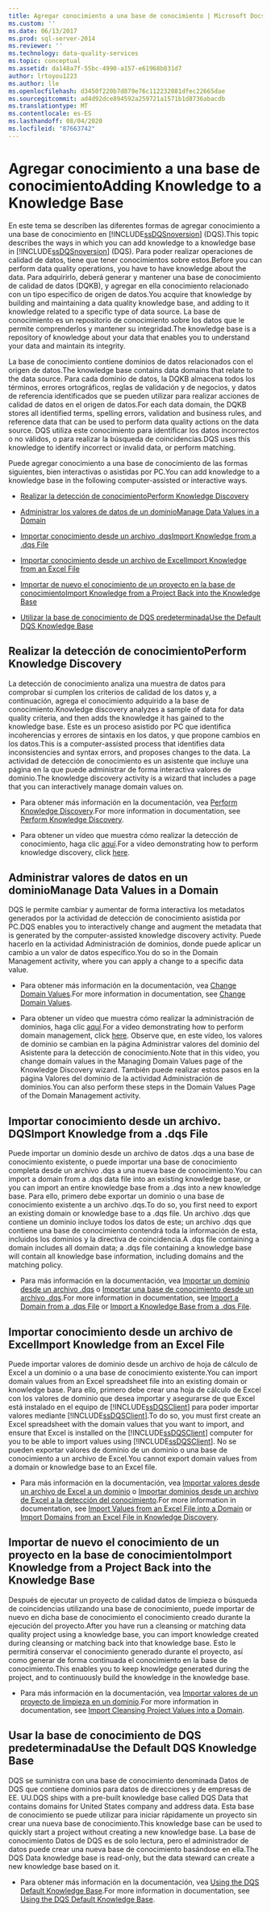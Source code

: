 ```yaml
---
title: Agregar conocimiento a una base de conocimiento | Microsoft Docs
ms.custom: ''
ms.date: 06/13/2017
ms.prod: sql-server-2014
ms.reviewer: ''
ms.technology: data-quality-services
ms.topic: conceptual
ms.assetid: da148a7f-55bc-4990-a157-e61968b831d7
author: lrtoyou1223
ms.author: lle
ms.openlocfilehash: d3450f220b7d879e76c112232081dfec22665dae
ms.sourcegitcommit: ad4d92dce894592a259721a1571b1d8736abacdb
ms.translationtype: MT
ms.contentlocale: es-ES
ms.lasthandoff: 08/04/2020
ms.locfileid: "87663742"
---
```

# <a name="adding-knowledge-to-a-knowledge-base"></a><span data-ttu-id="f1ca4-102">Agregar conocimiento a una base de conocimiento</span><span class="sxs-lookup"><span data-stu-id="f1ca4-102">Adding Knowledge to a Knowledge Base</span></span>
  <span data-ttu-id="f1ca4-103">En este tema se describen las diferentes formas de agregar conocimiento a una base de conocimiento en [!INCLUDE[ssDQSnoversion](../includes/ssdqsnoversion-md.md)] (DQS).</span><span class="sxs-lookup"><span data-stu-id="f1ca4-103">This topic describes the ways in which you can add knowledge to a knowledge base in [!INCLUDE[ssDQSnoversion](../includes/ssdqsnoversion-md.md)] (DQS).</span></span> <span data-ttu-id="f1ca4-104">Para poder realizar operaciones de calidad de datos, tiene que tener conocimientos sobre estos.</span><span class="sxs-lookup"><span data-stu-id="f1ca4-104">Before you can perform data quality operations, you have to have knowledge about the data.</span></span> <span data-ttu-id="f1ca4-105">Para adquirirlo, deberá generar y mantener una base de conocimiento de calidad de datos (DQKB), y agregar en ella conocimiento relacionado con un tipo específico de origen de datos.</span><span class="sxs-lookup"><span data-stu-id="f1ca4-105">You acquire that knowledge by building and maintaining a data quality knowledge base, and adding to it knowledge related to a specific type of data source.</span></span> <span data-ttu-id="f1ca4-106">La base de conocimiento es un repositorio de conocimiento sobre los datos que le permite comprenderlos y mantener su integridad.</span><span class="sxs-lookup"><span data-stu-id="f1ca4-106">The knowledge base is a repository of knowledge about your data that enables you to understand your data and maintain its integrity.</span></span>  
  
 <span data-ttu-id="f1ca4-107">La base de conocimiento contiene dominios de datos relacionados con el origen de datos.</span><span class="sxs-lookup"><span data-stu-id="f1ca4-107">The knowledge base contains data domains that relate to the data source.</span></span> <span data-ttu-id="f1ca4-108">Para cada dominio de datos, la DQKB almacena todos los términos, errores ortográficos, reglas de validación y de negocios, y datos de referencia identificados que se pueden utilizar para realizar acciones de calidad de datos en el origen de datos.</span><span class="sxs-lookup"><span data-stu-id="f1ca4-108">For each data domain, the DQKB stores all identified terms, spelling errors, validation and business rules, and reference data that can be used to perform data quality actions on the data source.</span></span> <span data-ttu-id="f1ca4-109">DQS utiliza este conocimiento para identificar los datos incorrectos o no válidos, o para realizar la búsqueda de coincidencias.</span><span class="sxs-lookup"><span data-stu-id="f1ca4-109">DQS uses this knowledge to identify incorrect or invalid data, or perform matching.</span></span>  
  
 <span data-ttu-id="f1ca4-110">Puede agregar conocimiento a una base de conocimiento de las formas siguientes, bien interactivas o asistidas por PC.</span><span class="sxs-lookup"><span data-stu-id="f1ca4-110">You can add knowledge to a knowledge base in the following computer-assisted or interactive ways.</span></span>  
  
-   [<span data-ttu-id="f1ca4-111">Realizar la detección de conocimiento</span><span class="sxs-lookup"><span data-stu-id="f1ca4-111">Perform Knowledge Discovery</span></span>](#Discovery)  
  
-   [<span data-ttu-id="f1ca4-112">Administrar los valores de datos de un dominio</span><span class="sxs-lookup"><span data-stu-id="f1ca4-112">Manage Data Values in a Domain</span></span>](#ManageDomain)  
  
-   [<span data-ttu-id="f1ca4-113">Importar conocimiento desde un archivo .dqs</span><span class="sxs-lookup"><span data-stu-id="f1ca4-113">Import Knowledge from a .dqs File</span></span>](#DQSFile)  
  
-   [<span data-ttu-id="f1ca4-114">Importar conocimiento desde un archivo de Excel</span><span class="sxs-lookup"><span data-stu-id="f1ca4-114">Import Knowledge from an Excel File</span></span>](#Excel)  
  
-   [<span data-ttu-id="f1ca4-115">Importar de nuevo el conocimiento de un proyecto en la base de conocimiento</span><span class="sxs-lookup"><span data-stu-id="f1ca4-115">Import Knowledge from a Project Back into the Knowledge Base</span></span>](#Project)  
  
-   [<span data-ttu-id="f1ca4-116">Utilizar la base de conocimiento de DQS predeterminada</span><span class="sxs-lookup"><span data-stu-id="f1ca4-116">Use the Default DQS Knowledge Base</span></span>](#Default)  
  
##  <a name="perform-knowledge-discovery"></a><a name="Discovery"></a><span data-ttu-id="f1ca4-117">Realizar la detección de conocimiento</span><span class="sxs-lookup"><span data-stu-id="f1ca4-117">Perform Knowledge Discovery</span></span>  
 <span data-ttu-id="f1ca4-118">La detección de conocimiento analiza una muestra de datos para comprobar si cumplen los criterios de calidad de los datos y, a continuación, agrega el conocimiento adquirido a la base de conocimiento.</span><span class="sxs-lookup"><span data-stu-id="f1ca4-118">Knowledge discovery analyzes a sample of data for data quality criteria, and then adds the knowledge it has gained to the knowledge base.</span></span> <span data-ttu-id="f1ca4-119">Este es un proceso asistido por PC que identifica incoherencias y errores de sintaxis en los datos, y que propone cambios en los datos.</span><span class="sxs-lookup"><span data-stu-id="f1ca4-119">This is a computer-assisted process that identifies data inconsistencies and syntax errors, and proposes changes to the data.</span></span> <span data-ttu-id="f1ca4-120">La actividad de detección de conocimiento es un asistente que incluye una página en la que puede administrar de forma interactiva valores de dominio.</span><span class="sxs-lookup"><span data-stu-id="f1ca4-120">The knowledge discovery activity is a wizard that includes a page that you can interactively manage domain values on.</span></span>  
  
-   <span data-ttu-id="f1ca4-121">Para obtener más información en la documentación, vea [Perform Knowledge Discovery](../../2014/data-quality-services/perform-knowledge-discovery.md).</span><span class="sxs-lookup"><span data-stu-id="f1ca4-121">For more information in documentation, see [Perform Knowledge Discovery](../../2014/data-quality-services/perform-knowledge-discovery.md).</span></span>  
  
-   <span data-ttu-id="f1ca4-122">Para obtener un vídeo que muestra cómo realizar la detección de conocimiento, haga clic [aquí](https://msdn.microsoft.com/sqlserver/hh323825.aspx).</span><span class="sxs-lookup"><span data-stu-id="f1ca4-122">For a video demonstrating how to perform knowledge discovery, click [here](https://msdn.microsoft.com/sqlserver/hh323825.aspx).</span></span>  
  
##  <a name="manage-data-values-in-a-domain"></a><a name="ManageDomain"></a><span data-ttu-id="f1ca4-123">Administrar valores de datos en un dominio</span><span class="sxs-lookup"><span data-stu-id="f1ca4-123">Manage Data Values in a Domain</span></span>  
 <span data-ttu-id="f1ca4-124">DQS le permite cambiar y aumentar de forma interactiva los metadatos generados por la actividad de detección de conocimiento asistida por PC.</span><span class="sxs-lookup"><span data-stu-id="f1ca4-124">DQS enables you to interactively change and augment the metadata that is generated by the computer-assisted knowledge discovery activity.</span></span> <span data-ttu-id="f1ca4-125">Puede hacerlo en la actividad Administración de dominios, donde puede aplicar un cambio a un valor de datos específico.</span><span class="sxs-lookup"><span data-stu-id="f1ca4-125">You do so in the Domain Management activity, where you can apply a change to a specific data value.</span></span>  
  
-   <span data-ttu-id="f1ca4-126">Para obtener más información en la documentación, vea [Change Domain Values](../../2014/data-quality-services/change-domain-values.md).</span><span class="sxs-lookup"><span data-stu-id="f1ca4-126">For more information in documentation, see [Change Domain Values](../../2014/data-quality-services/change-domain-values.md).</span></span>  
  
-   <span data-ttu-id="f1ca4-127">Para obtener un vídeo que muestra cómo realizar la administración de dominios, haga clic [aquí](https://msdn.microsoft.com/sqlserver/hh323825.aspx).</span><span class="sxs-lookup"><span data-stu-id="f1ca4-127">For a video demonstrating how to perform domain management, click [here](https://msdn.microsoft.com/sqlserver/hh323825.aspx).</span></span> <span data-ttu-id="f1ca4-128">Observe que, en este vídeo, los valores de dominio se cambian en la página Administrar valores del dominio del Asistente para la detección de conocimiento.</span><span class="sxs-lookup"><span data-stu-id="f1ca4-128">Note that in this video, you change domain values in the Managing Domain Values page of the Knowledge Discovery wizard.</span></span> <span data-ttu-id="f1ca4-129">También puede realizar estos pasos en la página Valores del dominio de la actividad Administración de dominios.</span><span class="sxs-lookup"><span data-stu-id="f1ca4-129">You can also perform these steps in the Domain Values Page of the Domain Management activity.</span></span>  
  
##  <a name="import-knowledge-from-a-dqs-file"></a><a name="DQSFile"></a><span data-ttu-id="f1ca4-130">Importar conocimiento desde un archivo. DQS</span><span class="sxs-lookup"><span data-stu-id="f1ca4-130">Import Knowledge from a .dqs File</span></span>  
 <span data-ttu-id="f1ca4-131">Puede importar un dominio desde un archivo de datos .dqs a una base de conocimiento existente, o puede importar una base de conocimiento completa desde un archivo .dqs a una nueva base de conocimiento.</span><span class="sxs-lookup"><span data-stu-id="f1ca4-131">You can import a domain from a .dqs data file into an existing knowledge base, or you can import an entire knowledge base from a .dqs into a new knowledge base.</span></span> <span data-ttu-id="f1ca4-132">Para ello, primero debe exportar un dominio o una base de conocimiento existente a un archivo .dqs.</span><span class="sxs-lookup"><span data-stu-id="f1ca4-132">To do so, you first need to export an existing domain or knowledge base to a .dqs file.</span></span> <span data-ttu-id="f1ca4-133">Un archivo .dqs que contiene un dominio incluye todos los datos de este; un archivo .dqs que contiene una base de conocimiento contendrá toda la información de esta, incluidos los dominios y la directiva de coincidencia.</span><span class="sxs-lookup"><span data-stu-id="f1ca4-133">A .dqs file containing a domain includes all domain data; a .dqs file containing a knowledge base will contain all knowledge base information, including domains and the matching policy.</span></span>  
  
-   <span data-ttu-id="f1ca4-134">Para más información en la documentación, vea [Importar un dominio desde un archivo .dqs](../../2014/data-quality-services/import-a-domain-from-a-dqs-file.md) o [Importar una base de conocimiento desde un archivo .dqs](../../2014/data-quality-services/import-a-knowledge-base-from-a-dqs-file.md).</span><span class="sxs-lookup"><span data-stu-id="f1ca4-134">For more information in documentation, see [Import a Domain from a .dqs File](../../2014/data-quality-services/import-a-domain-from-a-dqs-file.md) or [Import a Knowledge Base from a .dqs File](../../2014/data-quality-services/import-a-knowledge-base-from-a-dqs-file.md).</span></span>  
  
##  <a name="import-knowledge-from-an-excel-file"></a><a name="Excel"></a><span data-ttu-id="f1ca4-135">Importar conocimiento desde un archivo de Excel</span><span class="sxs-lookup"><span data-stu-id="f1ca4-135">Import Knowledge from an Excel File</span></span>  
 <span data-ttu-id="f1ca4-136">Puede importar valores de dominio desde un archivo de hoja de cálculo de Excel a un dominio o a una base de conocimiento existente.</span><span class="sxs-lookup"><span data-stu-id="f1ca4-136">You can import domain values from an Excel spreadsheet file into an existing domain or knowledge base.</span></span> <span data-ttu-id="f1ca4-137">Para ello, primero debe crear una hoja de cálculo de Excel con los valores de dominio que desea importar y asegurarse de que Excel está instalado en el equipo de [!INCLUDE[ssDQSClient](../includes/ssdqsclient-md.md)] para poder importar valores mediante [!INCLUDE[ssDQSClient](../includes/ssdqsclient-md.md)].</span><span class="sxs-lookup"><span data-stu-id="f1ca4-137">To do so, you must first create an Excel spreadsheet with the domain values that you want to import, and ensure that Excel is installed on the [!INCLUDE[ssDQSClient](../includes/ssdqsclient-md.md)] computer for you to be able to import values using [!INCLUDE[ssDQSClient](../includes/ssdqsclient-md.md)].</span></span> <span data-ttu-id="f1ca4-138">No se pueden exportar valores de dominio de un dominio o una base de conocimiento a un archivo de Excel.</span><span class="sxs-lookup"><span data-stu-id="f1ca4-138">You cannot export domain values from a domain or knowledge base to an Excel file.</span></span>  
  
-   <span data-ttu-id="f1ca4-139">Para más información en la documentación, vea [Importar valores desde un archivo de Excel a un dominio](../../2014/data-quality-services/import-values-from-an-excel-file-into-a-domain.md) o [Importar dominios desde un archivo de Excel a la detección del conocimiento](../../2014/data-quality-services/import-domains-from-an-excel-file-in-knowledge-discovery.md).</span><span class="sxs-lookup"><span data-stu-id="f1ca4-139">For more information in documentation, see [Import Values from an Excel File into a Domain](../../2014/data-quality-services/import-values-from-an-excel-file-into-a-domain.md) or [Import Domains from an Excel File in Knowledge Discovery](../../2014/data-quality-services/import-domains-from-an-excel-file-in-knowledge-discovery.md).</span></span>  
  
##  <a name="import-knowledge-from-a-project-back-into-the-knowledge-base"></a><a name="Project"></a><span data-ttu-id="f1ca4-140">Importar de nuevo el conocimiento de un proyecto en la base de conocimiento</span><span class="sxs-lookup"><span data-stu-id="f1ca4-140">Import Knowledge from a Project Back into the Knowledge Base</span></span>  
 <span data-ttu-id="f1ca4-141">Después de ejecutar un proyecto de calidad datos de limpieza o búsqueda de coincidencias utilizando una base de conocimiento, puede importar de nuevo en dicha base de conocimiento el conocimiento creado durante la ejecución del proyecto.</span><span class="sxs-lookup"><span data-stu-id="f1ca4-141">After you have run a cleansing or matching data quality project using a knowledge base, you can import knowledge created during cleansing or matching back into that knowledge base.</span></span> <span data-ttu-id="f1ca4-142">Esto le permitirá conservar el conocimiento generado durante el proyecto, así como generar de forma continuada el conocimiento en la base de conocimiento.</span><span class="sxs-lookup"><span data-stu-id="f1ca4-142">This enables you to keep knowledge generated during the project, and to continuously build the knowledge in the knowledge base.</span></span>  
  
-   <span data-ttu-id="f1ca4-143">Para más información en la documentación, vea [Importar valores de un proyecto de limpieza en un dominio](../../2014/data-quality-services/import-cleansing-project-values-into-a-domain.md).</span><span class="sxs-lookup"><span data-stu-id="f1ca4-143">For more information in documentation, see [Import Cleansing Project Values into a Domain](../../2014/data-quality-services/import-cleansing-project-values-into-a-domain.md).</span></span>  
  
##  <a name="use-the-default-dqs-knowledge-base"></a><a name="Default"></a><span data-ttu-id="f1ca4-144">Usar la base de conocimiento de DQS predeterminada</span><span class="sxs-lookup"><span data-stu-id="f1ca4-144">Use the Default DQS Knowledge Base</span></span>  
 <span data-ttu-id="f1ca4-145">DQS se suministra con una base de conocimiento denominada Datos de DQS que contiene dominios para datos de direcciones y de empresas de EE. UU.</span><span class="sxs-lookup"><span data-stu-id="f1ca4-145">DQS ships with a pre-built knowledge base called DQS Data that contains domains for United States company and address data.</span></span> <span data-ttu-id="f1ca4-146">Esta base de conocimiento se puede utilizar para iniciar rápidamente un proyecto sin crear una nueva base de conocimiento.</span><span class="sxs-lookup"><span data-stu-id="f1ca4-146">This knowledge base can be used to quickly start a project without creating a new knowledge base.</span></span> <span data-ttu-id="f1ca4-147">La base de conocimiento Datos de DQS es de solo lectura, pero el administrador de datos puede crear una nueva base de conocimiento basándose en ella.</span><span class="sxs-lookup"><span data-stu-id="f1ca4-147">The DQS Data knowledge base is read-only, but the data steward can create a new knowledge base based on it.</span></span>  
  
-   <span data-ttu-id="f1ca4-148">Para obtener más información en la documentación, vea [Using the DQS Default Knowledge Base](../../2014/data-quality-services/using-the-dqs-default-knowledge-base.md).</span><span class="sxs-lookup"><span data-stu-id="f1ca4-148">For more information in documentation, see [Using the DQS Default Knowledge Base](../../2014/data-quality-services/using-the-dqs-default-knowledge-base.md).</span></span>  
  
  
